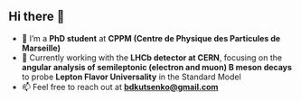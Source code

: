## Hi there 👋

- 🌱 I’m a **PhD student** at **CPPM (Centre de Physique des Particules de Marseille)**
- 🔭 Currently working with the **LHCb detector at CERN**, focusing on the **angular analysis of semileptonic (electron and muon) B meson decays** to probe **Lepton Flavor Universality** in the Standard Model
- 📫 Feel free to reach out at **bdkutsenko@gmail.com**

<!--
**bdkutsenko/bdkutsenko** is a ✨ _special_ ✨ repository because its `README.md` (this file) appears on your GitHub profile.

Here are some ideas to get you started:

- 🔭 I’m currently working on ...
- 🌱 I’m currently learning ...
- 👯 I’m looking to collaborate on ...
- 🤔 I’m looking for help with ...
- 💬 Ask me about ...
- 📫 How to reach me: ...
- 😄 Pronouns: ...
- ⚡ Fun fact: ...
-->
